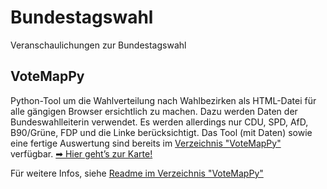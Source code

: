 # Bundestagswahl
Veranschaulichungen zur Bundestagswahl

## VoteMapPy
Python-Tool um die Wahlverteilung nach Wahlbezirken als HTML-Datei für alle gängigen Browser ersichtlich zu machen. Dazu werden Daten der Bundeswahlleiterin verwendet. Es werden allerdings nur CDU, SPD, AfD, B90/Grüne, FDP und die Linke berücksichtigt. Das Tool (mit Daten) sowie eine fertige Auswertung sind bereits im [Verzeichnis "VoteMapPy"](/VoteMapPy) verfügbar.
[➡ Hier geht’s zur Karte!](https://simonkaemmer.github.io/Bundestagswahl/VoteMapPy/BW2025_Wahlkreise.html)

Für weitere Infos, siehe [Readme im Verzeichnis "VoteMapPy"](VoteMapPy/README.md)

